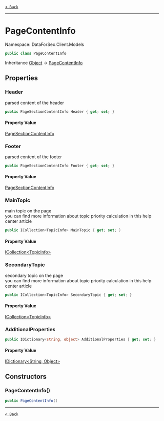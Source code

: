 [`< Back`](./)

---

# PageContentInfo

Namespace: DataForSeo.Client.Models

```csharp
public class PageContentInfo
```

Inheritance [Object](https://docs.microsoft.com/en-us/dotnet/api/system.object) → [PageContentInfo](./dataforseo.client.models.pagecontentinfo)

## Properties

### **Header**

parsed content of the header

```csharp
public PageSectionContentInfo Header { get; set; }
```

#### Property Value

[PageSectionContentInfo](./dataforseo.client.models.pagesectioncontentinfo)<br>

### **Footer**

parsed content of the footer

```csharp
public PageSectionContentInfo Footer { get; set; }
```

#### Property Value

[PageSectionContentInfo](./dataforseo.client.models.pagesectioncontentinfo)<br>

### **MainTopic**

main topic on the page
 <br>you can find more information about topic priority calculation in this help center article

```csharp
public ICollection<TopicInfo> MainTopic { get; set; }
```

#### Property Value

[ICollection&lt;TopicInfo&gt;](./dataforseo.client.models.topicinfo)<br>

### **SecondaryTopic**

secondary topic on the page
 <br>you can find more information about topic priority calculation in this help center article

```csharp
public ICollection<TopicInfo> SecondaryTopic { get; set; }
```

#### Property Value

[ICollection&lt;TopicInfo&gt;](./dataforseo.client.models.topicinfo)<br>

### **AdditionalProperties**

```csharp
public IDictionary<string, object> AdditionalProperties { get; set; }
```

#### Property Value

[IDictionary&lt;String, Object&gt;](https://docs.microsoft.com/en-us/dotnet/api/system.collections.generic.idictionary-2)<br>

## Constructors

### **PageContentInfo()**

```csharp
public PageContentInfo()
```

---

[`< Back`](./)
